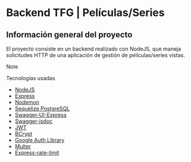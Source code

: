 # Backend TFG | Películas/Series
## Información general del proyecto
El proyecto consiste en un backend realizado con NodeJS, que maneja solicitudes HTTP de una aplicación de gestión de películas/series vistas.

> [!NOTE]
> Tecnologías usadas
> * [NodeJS](https://nodejs.org/es)
> * [Express](https://www.npmjs.com/package/express)
> * [Nodemon](https://www.npmjs.com/package/nodemon)
> * [Sequelize PostgreSQL](https://sequelize.org/)
> * [Swagger-UI-Express](https://github.com/scottie1984/swagger-ui-express)
> * [Swagger-jsdoc](https://www.npmjs.com/package/swagger-jsdoc)
> * [JWT](https://www.npmjs.com/package/jsonwebtoken)
> * [BCrypt](https://www.npmjs.com/package/bcrypt)
> * [Google Auth Library](https://www.npmjs.com/package/google-auth-library)
> * [Multer](https://www.npmjs.com/package/multer)
> * [Express-rate-limit](https://www.npmjs.com/package/express-rate-limit)